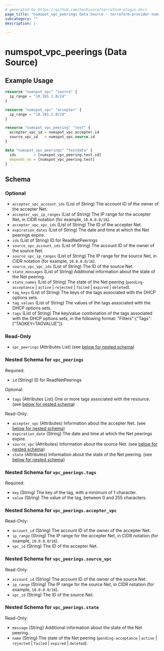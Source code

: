 ```yaml
---
# generated by https://github.com/hashicorp/terraform-plugin-docs
page_title: "numspot_vpc_peerings Data Source - terraform-provider-numspot"
subcategory: ""
description: |-
  
---
```


# numspot_vpc_peerings (Data Source)



## Example Usage

```terraform
resource "numspot_vpc" "source" {
  ip_range = "10.101.1.0/24"
}

resource "numspot_vpc" "accepter" {
  ip_range = "10.101.2.0/24"
}

resource "numspot_vpc_peering" "test" {
  accepter_vpc_id = numspot_vpc.accepter.id
  source_vpc_id   = numspot_vpc.source.id
}

data "numspot_vpc_peerings" "testdata" {
  ids        = [numspot_vpc_peering.test.id]
  depends_on = [numspot_vpc_peering.test]
}
```

<!-- schema generated by tfplugindocs -->
## Schema

### Optional

- `accepter_vpc_account_ids` (List of String) The account ID of the owner of the accepter Net.
- `accepter_vpc_ip_ranges` (List of String) The IP range for the accepter Net, in CIDR notation (for example, `10.0.0.0/16`).
- `accepter_vpc_vpc_ids` (List of String) The ID of the accepter Net.
- `expiration_dates` (List of String) The date and time at which the Net peerings expire.
- `ids` (List of String) ID for ReadNetPeerings
- `source_vpc_account_ids` (List of String) The account ID of the owner of the source Net.
- `source_vpc_ip_ranges` (List of String) The IP range for the source Net, in CIDR notation (for example, `10.0.0.0/16`).
- `source_vpc_vpc_ids` (List of String) The ID of the source Net.
- `state_messages` (List of String) Additional information about the state of the Net peering.
- `state_names` (List of String) The state of the Net peering (`pending-acceptance` \| `active` \| `rejected` \| `failed` \| `expired` \| `deleted`).
- `tag_keys` (List of String) The keys of the tags associated with the DHCP options sets.
- `tag_values` (List of String) The values of the tags associated with the DHCP options sets.
- `tags` (List of String) The key/value combination of the tags associated with the DHCP options sets, in the following format: "Filters":{"Tags":["TAGKEY=TAGVALUE"]}.

### Read-Only

- `vpc_peerings` (Attributes List) (see [below for nested schema](#nestedatt--vpc_peerings))

<a id="nestedatt--vpc_peerings"></a>
### Nested Schema for `vpc_peerings`

Required:

- `id` (String) ID for ReadNetPeerings

Optional:

- `tags` (Attributes List) One or more tags associated with the resource. (see [below for nested schema](#nestedatt--vpc_peerings--tags))

Read-Only:

- `accepter_vpc` (Attributes) Information about the accepter Net. (see [below for nested schema](#nestedatt--vpc_peerings--accepter_vpc))
- `expiration_date` (String) The date and time at which the Net peerings expire.
- `source_vpc` (Attributes) Information about the source Net. (see [below for nested schema](#nestedatt--vpc_peerings--source_vpc))
- `state` (Attributes) Information about the state of the Net peering. (see [below for nested schema](#nestedatt--vpc_peerings--state))

<a id="nestedatt--vpc_peerings--tags"></a>
### Nested Schema for `vpc_peerings.tags`

Required:

- `key` (String) The key of the tag, with a minimum of 1 character.
- `value` (String) The value of the tag, between 0 and 255 characters.


<a id="nestedatt--vpc_peerings--accepter_vpc"></a>
### Nested Schema for `vpc_peerings.accepter_vpc`

Read-Only:

- `account_id` (String) The account ID of the owner of the accepter Net.
- `ip_range` (String) The IP range for the accepter Net, in CIDR notation (for example, `10.0.0.0/16`).
- `vpc_id` (String) The ID of the accepter Net.


<a id="nestedatt--vpc_peerings--source_vpc"></a>
### Nested Schema for `vpc_peerings.source_vpc`

Read-Only:

- `account_id` (String) The account ID of the owner of the source Net.
- `ip_range` (String) The IP range for the source Net, in CIDR notation (for example, `10.0.0.0/16`).
- `vpc_id` (String) The ID of the source Net.


<a id="nestedatt--vpc_peerings--state"></a>
### Nested Schema for `vpc_peerings.state`

Read-Only:

- `message` (String) Additional information about the state of the Net peering.
- `name` (String) The state of the Net peering (`pending-acceptance` \| `active` \| `rejected` \| `failed` \| `expired` \| `deleted`).

